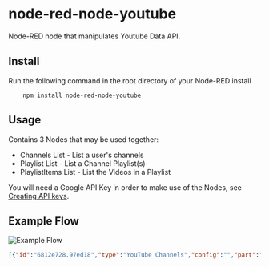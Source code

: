 node-red-node-youtube
=====================


Node-RED node that manipulates Youtube Data API.

Install
-------

Run the following command in the root directory of your Node-RED install

        npm install node-red-node-youtube

Usage
-----

Contains 3 Nodes that may be used together:

 - Channels List - List a user's channels
 - Playlist List - List a Channel Playlist(s)
 - PlaylistItems List - List the Videos in a Playlist

You will need a Google API Key in order to make use of the Nodes, see [Creating API keys](https://developers.google.com/youtube/registering_an_application#Create_API_Keys "Creating API keys").


Example Flow
------------


![Example Flow](https://raw.githubusercontent.com/jlong23/node-red-node-youtube/master/example_getUserPlaylistVideoTitles.jpg "Example Flow")


```JSON
[{"id":"6812e728.97ed18","type":"YouTube Channels","config":"","part":"contentDetails","categoryId":"","forUsername":"ParryGripp","channelIds":"","managedByMe":"","mine":"","mySubscribers":"","maxResults":"50","onBehalfOfContentOwner":"","pageToken":"","name":"ParryGripp Channel","x":340,"y":650,"z":"88661d46.7799e","wires":[["66d56592.992a9c"]]},{"id":"c4b66425.3b4998","type":"YouTube PlayLists","config":"","part":"snippet","channelId":"","playlistId":"","mine":"","maxResults":"50","onBehalfOfContentOwner":"","onBehalfOfContentOwnerChannel":"","pageToken":"","name":"Get Channel Playlists","x":332,"y":709,"z":"88661d46.7799e","wires":[["c4617852.3b9e88"]]},{"id":"66d56592.992a9c","type":"function","name":"Extract Each Channel","func":"var totalResults = msg.payload.pageInfo.totalResults;\nvar maxResults = msg.payload.pageInfo.resultsPerPage;\nvar resultsCount = maxResults < totalResults ? maxResults : totalResults;\n\nvar msgArray = new Array();\nfor ( var x = 0; x < resultsCount; x ++ )\n{\n\tvar newMsg = { channelId: msg.payload.items[x].id };\n\tmsgArray.push( newMsg );\n}\n\nreturn [ msgArray ];\n","outputs":1,"x":605,"y":649,"z":"88661d46.7799e","wires":[["c4b66425.3b4998"]]},{"id":"a3a40160.5c5c","type":"inject","name":"DO IT!","topic":"","payload":"","payloadType":"date","repeat":"","crontab":"","once":false,"x":143,"y":650,"z":"88661d46.7799e","wires":[["6812e728.97ed18"]]},{"id":"c4617852.3b9e88","type":"function","name":"Extract Each Playlist","func":"var totalResults = msg.payload.pageInfo.totalResults;\nvar maxResults = msg.payload.pageInfo.resultsPerPage;\nvar resultsCount = maxResults < totalResults ? maxResults : totalResults;\n\nvar msgArray = new Array();\nfor ( var x = 0; x < resultsCount; x ++ )\n{\n\tvar newMsg = { playlistId: msg.payload.items[x].id };\n\tmsgArray.push( newMsg );\n}\n\nreturn [ msgArray ];","outputs":1,"x":601,"y":708,"z":"88661d46.7799e","wires":[["fa98eb65.056718"]]},{"id":"fa98eb65.056718","type":"YouTube PlayListItems","config":"","part":"snippet","playlistId":"","playlistItemIds":"","maxResults":"50","onBehalfOfContentOwner":"","pageToken":"","videoId":"","fields":"","name":"Get Playlist Items","x":318,"y":776,"z":"88661d46.7799e","wires":[["7356a04c.8ca96"]]},{"id":"7356a04c.8ca96","type":"function","name":"Extract Each Video","func":"var totalResults = msg.payload.pageInfo.totalResults;\nvar maxResults = msg.payload.pageInfo.resultsPerPage;\nvar resultsCount = maxResults < totalResults ? maxResults : totalResults;\n\nvar msgArray = new Array();\nfor ( var x = 0; x < resultsCount; x ++ )\n{\n\tvar newMsg = { \n\t    playlistItemId: msg.payload.items[x].id,\n\t\tvideoId: msg.payload.items[x].snippet.resourceId.videoId,\n\t\ttitle: msg.payload.items[x].snippet.title,\n\t};\n\tmsgArray.push( newMsg );\n}\n\nreturn [ msgArray ];","outputs":1,"x":591,"y":771,"z":"88661d46.7799e","wires":[["5054136b.afabec"]]},{"id":"57e503f5.a81afc","type":"debug","name":"","active":true,"console":"false","complete":"true","x":1124,"y":734,"z":"88661d46.7799e","wires":[]},{"id":"5054136b.afabec","type":"template","name":"Format for youtube-dl batch download","field":"payload","template":"https://www.youtube.com/watch?v={{videoId}}","x":883,"y":770,"z":"88661d46.7799e","wires":[["57e503f5.a81afc","8f2cc845.70d338"]]},{"id":"8f2cc845.70d338","type":"file","name":"","filename":"/ytdl.txt","appendNewline":true,"overwriteFile":"false","x":1125,"y":807,"z":"88661d46.7799e","wires":[]}]
```
